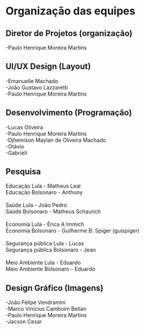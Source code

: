 # Organização das equipes

## Diretor de Projetos (organização)
-Paulo Henrique Moreira Martins

## UI/UX Design (Layout)
-Emanuelle Machado
<br />
-João Gustavo Lazzaretti
<br />
-Paulo Henrique Moreira Martins

## Desenvolvimento (Programação)
-Lucas Oliveira
<br />
-Paulo Henrique Moreira Martins
<br />
-Djhemison Maylan de Oliveira Machado
<br />
-Otávio
<br />
-Gabrieli

## Pesquisa
Educação Lula - Matheus Leal
<br />
Educação Bolsonaro - Anthony
<br />
<br />
Saúde Lula - João Pedro
<br />
Saúde Bolsonaro - Matheus Schaurich
<br />
<br />
Economia Lula - Érica A Immich
<br />
Economia Bolsonaro - Guilherme B. Spiger (guispiger)
<br />
<br />
Segurança pública Lula - Lucas
<br />
Segurança pública Bolsonaro - Jean
<br />
<br />
Meio Ambiente Lula - Eduardo
<br />
Meio Ambiente Bolsonaro - Eduardo

## Design Gráfico (Imagens)
-João Felipe Vendramini
<br />
-Marco Vinicius Camboim Bellan
<br />
-Paulo Henrique Moreira Martins
<br />
-Jacson Cesar
